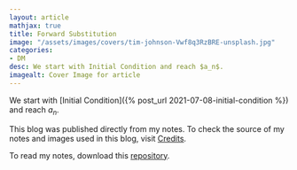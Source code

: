 ```yaml
---
layout: article
mathjax: true
title: Forward Substitution
image: "/assets/images/covers/tim-johnson-Vwf8q3RzBRE-unsplash.jpg"
categories:
- DM
desc: We start with Initial Condition and reach $a_n$. 
imagealt: Cover Image for article
---
```


We start with [Initial Condition]({% post_url 2021-07-08-initial-condition %}) and reach $a_n$.

























































































































































































































































































































































































































This blog was published directly from my notes.
To check the source of my notes and images used in this blog, visit <a href="/credits.html" target="_blank">Credits</a>.

To read my notes, download this <a href="https://github.com/bovem/CS" target="blank">repository</a>.
